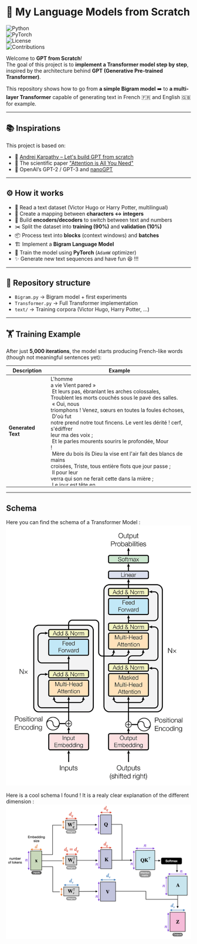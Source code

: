 # 🤖 My Language Models from Scratch  

![Python](https://img.shields.io/badge/python-3.9%2B-blue.svg)  
![PyTorch](https://img.shields.io/badge/PyTorch-1.12%2B-red.svg)  
![License](https://img.shields.io/badge/license-MIT-green.svg)  
![Contributions](https://img.shields.io/badge/contributions-welcome-orange.svg)  

Welcome to **GPT from Scratch**!  
The goal of this project is to **implement a Transformer model step by step**, inspired by the architecture behind **GPT (Generative Pre-trained Transformer)**.  

This repository shows how to go from **a simple Bigram model** ➡️ to **a multi-layer Transformer** capable of generating text in French 🇫🇷 and English 🇬🇧 for example.  

---

## 📚 Inspirations  
This project is based on:  
- 🎥 [Andrej Karpathy – Let's build GPT from scratch](https://www.youtube.com/watch?v=kCc8FmEb1nY)  
- 📄 The scientific paper ["Attention is All You Need"](https://en.wikipedia.org/wiki/Attention_Is_All_You_Need) 
- 🧠 OpenAI’s GPT-2 / GPT-3 and [nanoGPT](https://github.com/karpathy/nanoGPT)  

---

## ⚙️ How it works
- 📖 Read a text dataset (Victor Hugo or Harry Potter, multilingual)
- 🔢 Create a mapping between **characters ↔ integers**
- 🧩 Build **encoders/decoders** to switch between text and numbers
- ✂️ Split the dataset into **training (90%)** and **validation (10%)**
- 📦 Process text into **blocks** (context windows) and **batches**
- 🏗️ Implement a **Bigram Language Model**
- 🚀 Train the model using **PyTorch** (`AdamW` optimizer)
- ✨ Generate new text sequences and have fun 😆 !!!

---

## 📂 Repository structure  
- `Bigram.py` → Bigram model + first experiments  
- `Transformer.py` → Full Transformer implementation  
- `text/` → Training corpora (Victor Hugo, Harry Potter, …)  

---

## 🏋️ Training Example  


After just **5,000 iterations**, the model starts producing French-like words (though not meaningful sentences yet):


<custom-element data-json="%7B%22type%22%3A%22table-metadata%22%2C%22attributes%22%3A%7B%22title%22%3A%22Exemple%20avec%20d%C3%A9filement%22%7D%7D" />

<custom-element data-json="%7B%22type%22%3A%22table-metadata%22%2C%22attributes%22%3A%7B%22title%22%3A%22Texte%20g%C3%A9n%C3%A9r%C3%A9%20apr%C3%A8s%205%20000%20it%C3%A9rations%22%7D%7D" />

| Description        | Example                                                                                                                                                                                                                                                                                                                                                                                                                                                                                                                                                                                                                                                                                                                                                                                                                                                                                                                                                                                                                                                                                                                                                                                                                                                                                                                                                                                                                                                                                                                                                                                                                                                                                                                                                                                                                                                                                                                                                                                                                                                                                                                                                                                                                                         |
|--------------------|-------------------------------------------------------------------------------------------------------------------------------------------------------------------------------------------------------------------------------------------------------------------------------------------------------------------------------------------------------------------------------------------------------------------------------------------------------------------------------------------------------------------------------------------------------------------------------------------------------------------------------------------------------------------------------------------------------------------------------------------------------------------------------------------------------------------------------------------------------------------------------------------------------------------------------------------------------------------------------------------------------------------------------------------------------------------------------------------------------------------------------------------------------------------------------------------------------------------------------------------------------------------------------------------------------------------------------------------------------------------------------------------------------------------------------------------------------------------------------------------------------------------------------------------------------------------------------------------------------------------------------------------------------------------------------------------------------------------------------------------------------------------------------------------------------------------------------------------------------------------------------------------------------------------------------------------------------------------------------------------------------------------------------------------------------------------------------------------------------------------------------------------------------------------------------------------------------------------------------------------------|
| **Generated Text** | <div style="height: 300px; overflow-y: auto; white-space: pre-wrap;">L'homme a vie Vient pared »<br> Et leurs pas, ébranlant les arches colossales, Troublent les morts couchés sous le pavé des salles.<br> « Oui, nous triomphons ! Venez, sœurs en toutes la foules échoses,<br> D'où fut notre prend notre tout fincens.  Le vent les dérité ! cerf, s'édiffrer leur ma des voix ;<br> Et le parles mourents sourirs le profondée, Mour !<br> Mère du bois ils Dieu la vise ent l'air fait des blancs de mains croisées, Triste, tous entière flots que jour passe ;<br> Il pour leur verra qui son ne ferait cette dans la mière ;<br> Le jour est tête en jour, ils sont là sour ma nombre,<br> Ne velous tra. Qu'on noir mon sangla ! Pierme qu'il nous dans les femmes ?<br> Ils ne s'en vont travailler quinze heures sous dont les tiffles ; Il profond des de l'enfini qui sortes astères,<br> La femme sous luille avec le noir poit.<br> Sans le vers main mauglant, filets attenant ; L'horreur bon est comte le vieille ; L'inge nous pare ; le maître ; leurs mes bleaux ; S'il me vol branche l'amour, regarde, et la nuit.<br> La pauvre montagne homme a Va degrés ! »<br> Le vol plus à cert la porte fix sont qui le partie : La maine se valle, Pour les bouche pritaint en pleint frilleur,<br> Et vous êtes l'homme un flot de l'empire à leur bouille !<br> Qui pourre mon cherveux qui rapportez, dans ce chacun !<br> Par à peine ces deux enfants, couvres Ainsi qu'un pour toute heure ;<br> Parvu qu'il elle, frappe elle lible, Temble, à dérans les coiffres qu'un regarde en tremblant son coeur,<br> Je coupens saint le vert d'enfant mennuit pleur moment.<br> Son bis non sang qu'on chevaiement plus frappé.<br> Car vous êtes pous l'ombre de l'amour même ! Vous êtes l'oasis qu'on le luit mour conde et tout fini.<br> Oui, a regarde et de la petite flamme Son au son aeuil s'aira ces ondeul !<br> Car dans le borouche, âme en pyréche à la mal !<br> Couris à la la penit ses cartant pas, L'ondre effroi de sa démon pable à voix !<br> Si ma triste, S'ai je double qui pleur main et voleur !<br> Il vit, qui fui voulez : Chantez, ples mortes,  Cette foule qui fait ce que mure vous</div> |


---
## Schema 
Here you can find the schema of a Transformer Model :
![Transformer Schema](img/Encoder-Decoder.png)

Here is a cool schema I found ! It is a realy clear explanation of the different dimension :
![Dimension Schema](img/dimension.png)

